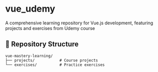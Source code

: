 # vue_udemy
A comprehensive learning repository for Vue.js development, featuring projects and exercises from Udemy course 

## 📁 Repository Structure
```
vue-mastery-learning/
├── projects/           # Course projects
└── exercises/          # Practice exercises
```
